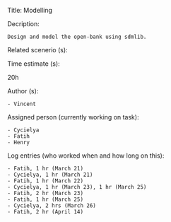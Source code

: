 Title: Modelling

Decription:

	Design and model the open-bank using sdmlib.
	
Related scenerio (s):


Time estimate (s):

 20h

Author (s):

	- Vincent

Assigned person (currently working on task):

	- Cycielya
	- Fatih
	- Henry

Log entries (who worked when and how long on this):

    - Fatih, 1 hr (March 21)
    - Cycielya, 1 hr (March 21)
    - Fatih, 1 hr (March 22)
    - Cycielya, 1 hr (March 23), 1 hr (March 25)
    - Fatih, 2 hr (March 23)
    - Fatih, 1 hr (March 25)
    - Cycielya, 2 hrs (March 26)
    - Fatih, 2 hr (April 14)